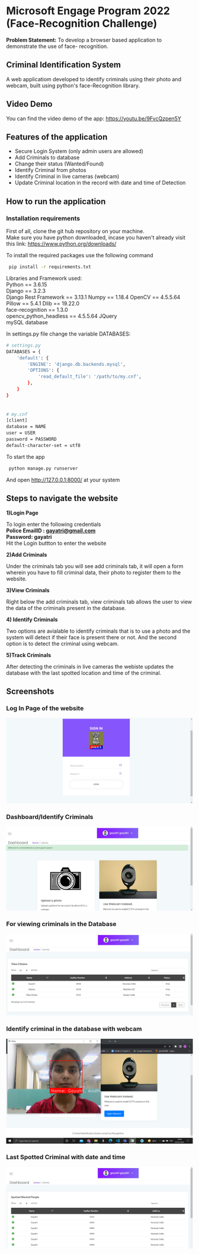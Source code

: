 
# Microsoft Engage Program 2022 (Face-Recognition Challenge)
**Problem Statement:**
To develop a browser based application to demonstrate the use of face- recognition.


## Criminal Identification System   
A web applicatiom developed to identify criminals using their photo and webcam, built using python's face-Recognition library.
   
## Video Demo
You can find the video demo of the app: https://youtu.be/9FvcQzpen5Y


## Features of the application
* Secure Login System (only admin users are allowed)
* Add Criminals to database
* Change their status (Wanted/Found)
* Identify Criminal from photos
* Identify Criminal in live cameras (webcam)
* Update Criminal location in the record with date and time of Detection



## How to run the application
### Installation requirements
First of all, clone the git hub repository on your machine.  
Make sure you have python downloaded, incase you haven't already visit this link: https://www.python.org/downloads/  

To install the required packages use the following command

```bash
 pip install -r requirements.txt
```
Libraries and Framework used:  
Python == 3.6.15   
Django == 3.2.3   
Django Rest Framework == 3.13.1 
Numpy == 1.18.4 
OpenCV == 4.5.5.64  
Pillow == 5.4.1
Dlib == 19.22.0  
face-recognition == 1.3.0  
opencv_python_headless == 4.5.5.64 
JQuery   
mySQL database 

In settings.py file change the variable DATABASES:

```bash
# settings.py
DATABASES = {
    'default': {
        'ENGINE': 'django.db.backends.mysql',
        'OPTIONS': {
            'read_default_file': '/path/to/my.cnf',
        },
    }
}


# my.cnf
[client]
database = NAME
user = USER
password = PASSWORD
default-character-set = utf8
```



To start the app
```bash
 python manage.py runserver
```
And open http://127.0.0.1:8000/ at your system



## Steps to navigate the website
**1)Login Page**    

To login enter the following credentials  
**Police EmailID : gayatri@gmail.com**    
**Password: gayatri**  
Hit the Login buttton to enter the website   
         
       
**2)Add Criminals**    

Under the criminals tab you will see add criminals tab, it will open a form wherein you have to fill criminal data, their photo to register them to the website.  
     
       
**3)View Criminals**   

Right below the add criminals tab, view criminals tab allows the user to view the data of the criminals present in the database.  
   
    
**4) Identify Criminals**   

Two options are avialable to identify criminals that is to use a photo and the system will detect if their face is present there or not.
And the second option is to detect the criminal using webcam.   
      
      
 **5)Track Criminals**      
 
 After detecting the criminals in live cameras the webiste updates the database with the last spotted location and time of the criminal.








    
## Screenshots
### Log In Page of the website
![App Screenshot](screenshots/login.jpg?raw=true "Log In Page")  
### Dashboard/Identify Criminals
![App Screenshot](screenshots/dashboard.jpg?raw=true "Log In Page")  
### For viewing criminals in the Database
![App Screenshot](screenshots/view_criminals.jpg?raw=true "Log In Page")  
### Identify criminal in the database with webcam
![App Screenshot](screenshots/webcam.png?raw=true "Log In Page")     
### Last Spotted Criminal with date and time
![App Screenshot](screenshots/track_criminals.jpg?raw=true "Log In Page")    

